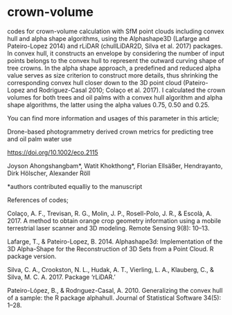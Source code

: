 # crown-volume
codes for crown-volume calculation with SfM point clouds including convex hull and alpha shape algorithms, using
the Alphashape3D (Lafarge and Pateiro-Lopez 2014) and rLiDAR (chullLiDAR2D, Silva et al. 2017) packages. In convex hull, it constructs an envelope by considering the number of input points belongs to the convex hull to represent the outward curving shape of tree crowns. In the alpha shape approach, a predefined and reduced alpha value serves as size criterion to construct more details, thus shrinking the corresponding convex hull closer down to the 3D point cloud (Pateiro-Lopez and Rodriguez-Casal 2010; Colaço et al. 2017). I calculated the crown volumes for both trees and oil palms with a convex hull algorithm and alpha shape algorithms, the latter using the alpha values 0.75, 0.50 and 0.25. 

You can find more information and usages of this parameter in this article;

Drone-based photogrammetry derived crown metrics for predicting tree and oil palm water use

https://doi.org/10.1002/eco.2115

Joyson Ahongshangbam*, Watit Khokthong*, Florian Ellsäßer, Hendrayanto, Dirk Hölscher, Alexander Röll

 *authors contributed equalliy to the manuscript

References of codes;

Colaço, A. F., Trevisan, R. G., Molin, J. P., Rosell-Polo, J. R., & Escolà, A. 2017. A method to obtain orange crop geometry information using a mobile terrestrial laser scanner and 3D modeling. Remote Sensing 9(8): 10–13.

Lafarge, T., & Pateiro-Lopez, B. 2014. Alphashape3d: Implementation of the 3D Alpha-Shape for the Reconstruction of 3D Sets from a Point Cloud. R package version.

Silva, C. A., Crookston, N. L., Hudak, A. T., Vierling, L. A., Klauberg, C., & Silva, M. C. A. 2017. Package ‘rLiDAR.’

Pateiro-López, B., & Rodrıguez-Casal, A. 2010. Generalizing the convex hull of a sample: the R package alphahull. Journal of Statistical Software 34(5): 1–28.

